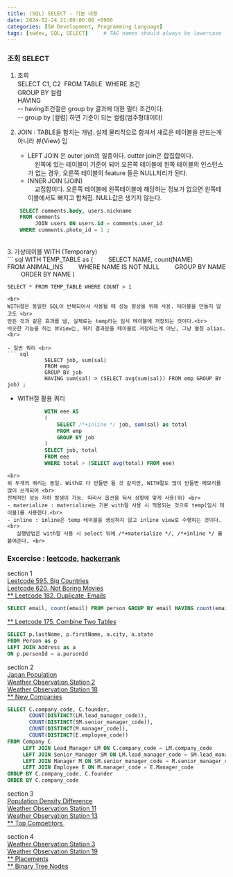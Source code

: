 ```yaml
---
title: (SQL) SELECT - 기본 내용
date: 2024-02-24 21:00:00:00 +0900
categories: [SW Development, Programming Language]
tags: [swdev, SQL, SELECT]     # TAG names should always be lowercase
--- 
```


### 조회 SELECT
1. 조회<br>
SELECT C1, C2  FROM TABLE  WHERE 조건<br>
GROUP BY 컬럼 <br>
HAVING <br>
-- having조건절은 group by 결과에 대한 필터 조건이다.<br>
-- group by [컬럼] 하면 기준이 되는 컬럼(범주형데이터)<br>

2. JOIN : TABLE을 합치는 개념. 실제 물리적으로 합쳐서 새로운 테이블을 만드는게 아니라 뷰(View) 임<br>
    - LEFT JOIN 은 outer join의 일종이다. outter join은 합집합이다.<br>
      왼쪽에 있는 테이블이 기준이 되어 오른쪽 테이블에 왼쪽 테이블의 인스턴스가 없는 경우, 오른쪽 테이블의 feature 들은 NULL처리가 된다.<br>
    - INNER JOIN (JOIN)<br>
      교집합이다. 오른쪽 테이블에 왼쪽테이블에 해당하는 정보가 없으면 왼쪽테이블에서도 빠지고 합쳐짐. NULL값은 생기지 않는다.<br>
``` sql
    SELECT comments.body, users.nickname 
    FROM comments 
         JOIN users ON users.id = comments.user_id 
    WHERE comments.photo_id = 1 ;
```
<br>
3. 가상테이블 WITH (Temporary)<br>
``` sql
    WITH TEMP_TABLE as 
    ( 
            SELECT NAME, count(NAME) 
            FROM ANIMAL_INS 
            WHERE NAME IS NOT NULL 
            GROUP BY NAME 
            ORDER BY NAME 
    ) 

    SELECT * FROM TEMP_TABLE WHERE COUNT > 1
```
<br>
WITH절은 동일한 SQL이 반복되어서 사용될 때 성능 향상을 위해 사용. 테이블을 만들지 않고도 <br>
만든 것과 같은 효과를 냄, 실제로는 temp라는 임시 테이블에 저장되는 것이다.<br>
비슷한 기능을 하는 뷰View는, 쿼리 결과문을 테이블로 저장하는게 아닌, 그냥 별칭 alias. <br>

- 일반 쿼리 <br>
``` sql
            SELECT job, sum(sal) 
            FROM emp 
            GROUP BY job 
            HAVING sum(sal) > (SELECT avg(sum(sal)) FROM emp GROUP BY job) ; 
```
- WITH절 활용 쿼리 <br>
``` sql
            WITH eee AS 
            ( 
                SELECT /*+inline */ job, sum(sal) as total 
                FROM emp 
                GROUP BY job 
            ) 
            SELECT job, total 
            FROM eee 
            WHERE total > (SELECT avg(total) FROM eee)
```
    <br>
    위 두개의 쿼리는 동일. With로 다 만들면 될 것 같지만, WITH절도 많이 만들면 메모리를 많이 쓰게되어 <br>
    전체적인 성능 저하 발생이 가능. 따라서 옵션을 둬서 상황에 맞게 사용(위) <br>
    - materialize : materialize는 기본 with절 사용 시 적용되는 것으로 temp(임시 테이블)를 사용한다.<br>  
    - inline : inline은 temp 테이블을 생성하지 않고 inline view로 수행하는 것이다.  <br>
       실행방법은 with절 사용 시 select 뒤에 /*+materialize */, /*+inline */ 를 붙여준다. <br>


### Excercise : [leetcode](https://leetcode.com), [hackerrank](https://www.hackerrank.com) 
section 1 <br>
[Leetcode 595. Big Countries](https://leetcode.com/problems/big-countries/)<br>
[Leetcode 620. Not Boring Movies](https://leetcode.com/problems/not-boring-movies/)<br>
[** Leetcode 182. Duplicate  Emails](https://leetcode.com/problems/duplicate-emails/)
``` sql
SELECT email, count(email) FROM person GROUP BY email HAVING count(email) > 1
```
[** Leetcode 175. Combine Two Tables](https://leetcode.com/problems/combine-two-tables/)<br>
``` sql
SELECT p.lastName, p.firstName, a.city, a.state 
FROM Person as p
LEFT JOIN Address as a
ON p.personId = a.personId
```
section 2<br>
[Japan Population](https://www.hackerrank.com/challenges/japan-population/problem)<br>
[Weather Observation Station 2](https://www.hackerrank.com/challenges/weather-observation-station-2/problem)<br>
[Weather Observation Station 18](https://www.hackerrank.com/challenges/weather-observation-station-18/problem)<br>
[** New Companies](https://www.hackerrank.com/challenges/the-company/problem)<br>
```sql
SELECT C.company_code, C.founder, 
       COUNT(DISTINCT(LM.lead_manager_code)),
       COUNT(DISTINCT(SM.senior_manager_code)),
       COUNT(DISTINCT(M.manager_code)),
       COUNT(DISTINCT(E.employee_code))
FROM Company C
     LEFT JOIN Lead_Manager LM ON C.company_code = LM.company_code
     LEFT JOIN Senior_Manager SM ON LM.lead_manager_code = SM.lead_manager_code
     LEFT JOIN Manager M ON SM.senior_manager_code = M.senior_manager_code
     LEFT JOIN Employee E ON M.manager_code = E.Manager_code
GROUP BY C.company_code, C.founder
ORDER BY C.company_code
```
section 3<br>
[Population Density Difference](https://www.hackerrank.com/challenges/population-density-difference/problem)<br>
[Weather Observation Station 11](https://www.hackerrank.com/challenges/weather-observation-station-11/problem)<br>
[Weather Observation Station 13](https://www.hackerrank.com/challenges/weather-observation-station-13/problem)<br>
[** Top Competitors ](https://www.hackerrank.com/challenges/full-score/problem)<br>

section 4<br>
[Weather Observation Station 3](https://www.hackerrank.com/challenges/weather-observation-station-3/problem)<br>
[Weather Observation Station 19](https://www.hackerrank.com/challenges/weather-observation-station-19/problem)<br>
[** Placements](https://www.hackerrank.com/challenges/placements/problem)<br>
[** Binary Tree Nodes](https://www.hackerrank.com/challenges/binary-search-tree-1/problem)<br>
